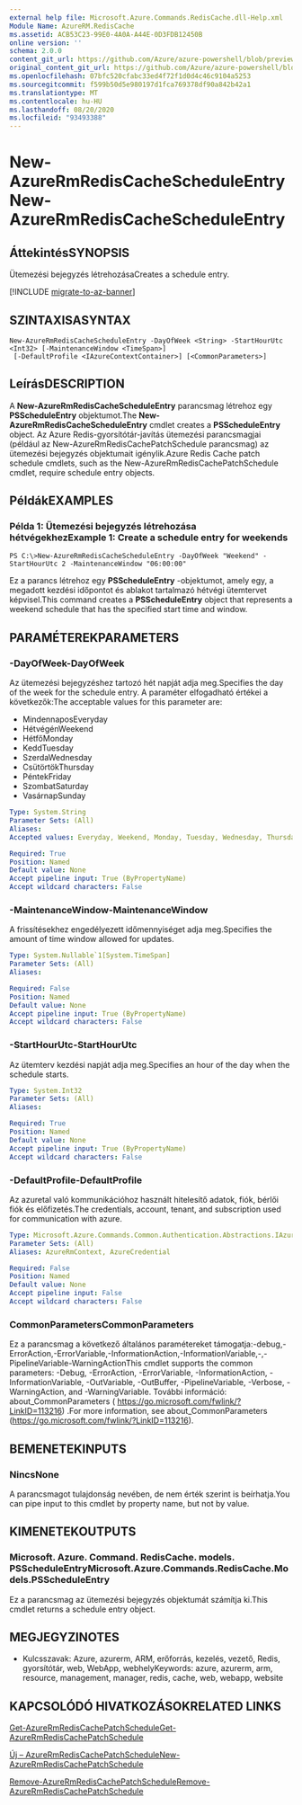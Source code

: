 ```yaml
---
external help file: Microsoft.Azure.Commands.RedisCache.dll-Help.xml
Module Name: AzureRM.RedisCache
ms.assetid: ACB53C23-99E0-4A0A-A44E-0D3FDB12450B
online version: ''
schema: 2.0.0
content_git_url: https://github.com/Azure/azure-powershell/blob/preview/src/ResourceManager/RedisCache/Commands.RedisCache/help/New-AzureRmRedisCacheScheduleEntry.md
original_content_git_url: https://github.com/Azure/azure-powershell/blob/preview/src/ResourceManager/RedisCache/Commands.RedisCache/help/New-AzureRmRedisCacheScheduleEntry.md
ms.openlocfilehash: 07bfc520cfabc33ed4f72f1d0d4c46c9104a5253
ms.sourcegitcommit: f599b50d5e980197d1fca769378df90a842b42a1
ms.translationtype: MT
ms.contentlocale: hu-HU
ms.lasthandoff: 08/20/2020
ms.locfileid: "93493388"
---
```

# <span data-ttu-id="b2d61-101">New-AzureRmRedisCacheScheduleEntry</span><span class="sxs-lookup"><span data-stu-id="b2d61-101">New-AzureRmRedisCacheScheduleEntry</span></span>

## <span data-ttu-id="b2d61-102">Áttekintés</span><span class="sxs-lookup"><span data-stu-id="b2d61-102">SYNOPSIS</span></span>
<span data-ttu-id="b2d61-103">Ütemezési bejegyzés létrehozása</span><span class="sxs-lookup"><span data-stu-id="b2d61-103">Creates a schedule entry.</span></span>

[!INCLUDE [migrate-to-az-banner](../../includes/migrate-to-az-banner.md)]

## <span data-ttu-id="b2d61-104">SZINTAXISA</span><span class="sxs-lookup"><span data-stu-id="b2d61-104">SYNTAX</span></span>

```
New-AzureRmRedisCacheScheduleEntry -DayOfWeek <String> -StartHourUtc <Int32> [-MaintenanceWindow <TimeSpan>]
 [-DefaultProfile <IAzureContextContainer>] [<CommonParameters>]
```

## <span data-ttu-id="b2d61-105">Leírás</span><span class="sxs-lookup"><span data-stu-id="b2d61-105">DESCRIPTION</span></span>
<span data-ttu-id="b2d61-106">A **New-AzureRmRedisCacheScheduleEntry** parancsmag létrehoz egy **PSScheduleEntry** objektumot.</span><span class="sxs-lookup"><span data-stu-id="b2d61-106">The **New-AzureRmRedisCacheScheduleEntry** cmdlet creates a **PSScheduleEntry** object.</span></span>
<span data-ttu-id="b2d61-107">Az Azure Redis-gyorsítótár-javítás ütemezési parancsmagjai (például az New-AzureRmRedisCachePatchSchedule parancsmag) az ütemezési bejegyzés objektumait igénylik.</span><span class="sxs-lookup"><span data-stu-id="b2d61-107">Azure Redis Cache patch schedule cmdlets, such as the New-AzureRmRedisCachePatchSchedule cmdlet, require schedule entry objects.</span></span>

## <span data-ttu-id="b2d61-108">Példák</span><span class="sxs-lookup"><span data-stu-id="b2d61-108">EXAMPLES</span></span>

### <span data-ttu-id="b2d61-109">Példa 1: Ütemezési bejegyzés létrehozása hétvégekhez</span><span class="sxs-lookup"><span data-stu-id="b2d61-109">Example 1: Create a schedule entry for weekends</span></span>
```
PS C:\>New-AzureRmRedisCacheScheduleEntry -DayOfWeek "Weekend" -StartHourUtc 2 -MaintenanceWindow "06:00:00"
```

<span data-ttu-id="b2d61-110">Ez a parancs létrehoz egy **PSScheduleEntry** -objektumot, amely egy, a megadott kezdési időpontot és ablakot tartalmazó hétvégi ütemtervet képvisel.</span><span class="sxs-lookup"><span data-stu-id="b2d61-110">This command creates a **PSScheduleEntry** object that represents a weekend schedule that has the specified start time and window.</span></span>

## <span data-ttu-id="b2d61-111">PARAMÉTEREK</span><span class="sxs-lookup"><span data-stu-id="b2d61-111">PARAMETERS</span></span>

### <span data-ttu-id="b2d61-112">-DayOfWeek</span><span class="sxs-lookup"><span data-stu-id="b2d61-112">-DayOfWeek</span></span>
<span data-ttu-id="b2d61-113">Az ütemezési bejegyzéshez tartozó hét napját adja meg.</span><span class="sxs-lookup"><span data-stu-id="b2d61-113">Specifies the day of the week for the schedule entry.</span></span>
<span data-ttu-id="b2d61-114">A paraméter elfogadható értékei a következők:</span><span class="sxs-lookup"><span data-stu-id="b2d61-114">The acceptable values for this parameter are:</span></span>

- <span data-ttu-id="b2d61-115">Mindennapos</span><span class="sxs-lookup"><span data-stu-id="b2d61-115">Everyday</span></span> 
- <span data-ttu-id="b2d61-116">Hétvégén</span><span class="sxs-lookup"><span data-stu-id="b2d61-116">Weekend</span></span> 
- <span data-ttu-id="b2d61-117">Hétfő</span><span class="sxs-lookup"><span data-stu-id="b2d61-117">Monday</span></span> 
- <span data-ttu-id="b2d61-118">Kedd</span><span class="sxs-lookup"><span data-stu-id="b2d61-118">Tuesday</span></span> 
- <span data-ttu-id="b2d61-119">Szerda</span><span class="sxs-lookup"><span data-stu-id="b2d61-119">Wednesday</span></span> 
- <span data-ttu-id="b2d61-120">Csütörtök</span><span class="sxs-lookup"><span data-stu-id="b2d61-120">Thursday</span></span> 
- <span data-ttu-id="b2d61-121">Péntek</span><span class="sxs-lookup"><span data-stu-id="b2d61-121">Friday</span></span> 
- <span data-ttu-id="b2d61-122">Szombat</span><span class="sxs-lookup"><span data-stu-id="b2d61-122">Saturday</span></span> 
- <span data-ttu-id="b2d61-123">Vasárnap</span><span class="sxs-lookup"><span data-stu-id="b2d61-123">Sunday</span></span>

```yaml
Type: System.String
Parameter Sets: (All)
Aliases: 
Accepted values: Everyday, Weekend, Monday, Tuesday, Wednesday, Thursday, Friday, Saturday, Sunday

Required: True
Position: Named
Default value: None
Accept pipeline input: True (ByPropertyName)
Accept wildcard characters: False
```

### <span data-ttu-id="b2d61-124">-MaintenanceWindow</span><span class="sxs-lookup"><span data-stu-id="b2d61-124">-MaintenanceWindow</span></span>
<span data-ttu-id="b2d61-125">A frissítésekhez engedélyezett időmennyiséget adja meg.</span><span class="sxs-lookup"><span data-stu-id="b2d61-125">Specifies the amount of time window allowed for updates.</span></span>

```yaml
Type: System.Nullable`1[System.TimeSpan]
Parameter Sets: (All)
Aliases: 

Required: False
Position: Named
Default value: None
Accept pipeline input: True (ByPropertyName)
Accept wildcard characters: False
```

### <span data-ttu-id="b2d61-126">-StartHourUtc</span><span class="sxs-lookup"><span data-stu-id="b2d61-126">-StartHourUtc</span></span>
<span data-ttu-id="b2d61-127">Az ütemterv kezdési napját adja meg.</span><span class="sxs-lookup"><span data-stu-id="b2d61-127">Specifies an hour of the day when the schedule starts.</span></span>

```yaml
Type: System.Int32
Parameter Sets: (All)
Aliases: 

Required: True
Position: Named
Default value: None
Accept pipeline input: True (ByPropertyName)
Accept wildcard characters: False
```

### <span data-ttu-id="b2d61-128">-DefaultProfile</span><span class="sxs-lookup"><span data-stu-id="b2d61-128">-DefaultProfile</span></span>
<span data-ttu-id="b2d61-129">Az azuretal való kommunikációhoz használt hitelesítő adatok, fiók, bérlői fiók és előfizetés.</span><span class="sxs-lookup"><span data-stu-id="b2d61-129">The credentials, account, tenant, and subscription used for communication with azure.</span></span>

```yaml
Type: Microsoft.Azure.Commands.Common.Authentication.Abstractions.IAzureContextContainer
Parameter Sets: (All)
Aliases: AzureRmContext, AzureCredential

Required: False
Position: Named
Default value: None
Accept pipeline input: False
Accept wildcard characters: False
```

### <span data-ttu-id="b2d61-130">CommonParameters</span><span class="sxs-lookup"><span data-stu-id="b2d61-130">CommonParameters</span></span>
<span data-ttu-id="b2d61-131">Ez a parancsmag a következő általános paramétereket támogatja:-debug,-ErrorAction,-ErrorVariable,-InformationAction,-InformationVariable,-,-PipelineVariable-WarningAction</span><span class="sxs-lookup"><span data-stu-id="b2d61-131">This cmdlet supports the common parameters: -Debug, -ErrorAction, -ErrorVariable, -InformationAction, -InformationVariable, -OutVariable, -OutBuffer, -PipelineVariable, -Verbose, -WarningAction, and -WarningVariable.</span></span> <span data-ttu-id="b2d61-132">További információ: about_CommonParameters ( https://go.microsoft.com/fwlink/?LinkID=113216) .</span><span class="sxs-lookup"><span data-stu-id="b2d61-132">For more information, see about_CommonParameters (https://go.microsoft.com/fwlink/?LinkID=113216).</span></span>

## <span data-ttu-id="b2d61-133">BEMENETEK</span><span class="sxs-lookup"><span data-stu-id="b2d61-133">INPUTS</span></span>

### <span data-ttu-id="b2d61-134">Nincs</span><span class="sxs-lookup"><span data-stu-id="b2d61-134">None</span></span>
<span data-ttu-id="b2d61-135">A parancsmagot tulajdonság nevében, de nem érték szerint is beírhatja.</span><span class="sxs-lookup"><span data-stu-id="b2d61-135">You can pipe input to this cmdlet by property name, but not by value.</span></span>

## <span data-ttu-id="b2d61-136">KIMENETEK</span><span class="sxs-lookup"><span data-stu-id="b2d61-136">OUTPUTS</span></span>

### <span data-ttu-id="b2d61-137">Microsoft. Azure. Command. RedisCache. models. PSScheduleEntry</span><span class="sxs-lookup"><span data-stu-id="b2d61-137">Microsoft.Azure.Commands.RedisCache.Models.PSScheduleEntry</span></span>
<span data-ttu-id="b2d61-138">Ez a parancsmag az ütemezési bejegyzés objektumát számítja ki.</span><span class="sxs-lookup"><span data-stu-id="b2d61-138">This cmdlet returns a schedule entry object.</span></span>

## <span data-ttu-id="b2d61-139">MEGJEGYZI</span><span class="sxs-lookup"><span data-stu-id="b2d61-139">NOTES</span></span>
* <span data-ttu-id="b2d61-140">Kulcsszavak: Azure, azurerm, ARM, erőforrás, kezelés, vezető, Redis, gyorsítótár, web, WebApp, webhely</span><span class="sxs-lookup"><span data-stu-id="b2d61-140">Keywords: azure, azurerm, arm, resource, management, manager, redis, cache, web, webapp, website</span></span>

## <span data-ttu-id="b2d61-141">KAPCSOLÓDÓ HIVATKOZÁSOK</span><span class="sxs-lookup"><span data-stu-id="b2d61-141">RELATED LINKS</span></span>

[<span data-ttu-id="b2d61-142">Get-AzureRmRedisCachePatchSchedule</span><span class="sxs-lookup"><span data-stu-id="b2d61-142">Get-AzureRmRedisCachePatchSchedule</span></span>](./Get-AzureRmRedisCachePatchSchedule.md)

[<span data-ttu-id="b2d61-143">Új – AzureRmRedisCachePatchSchedule</span><span class="sxs-lookup"><span data-stu-id="b2d61-143">New-AzureRmRedisCachePatchSchedule</span></span>](./New-AzureRmRedisCachePatchSchedule.md)

[<span data-ttu-id="b2d61-144">Remove-AzureRmRedisCachePatchSchedule</span><span class="sxs-lookup"><span data-stu-id="b2d61-144">Remove-AzureRmRedisCachePatchSchedule</span></span>](./Remove-AzureRmRedisCachePatchSchedule.md)


